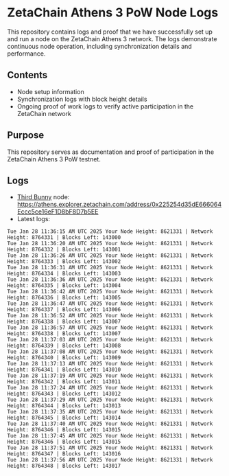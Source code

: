 # ZetaChain Athens 3 PoW Node Logs
This repository contains logs and proof that we have successfully set up and run a node on the ZetaChain Athens 3 network. The logs demonstrate continuous node operation, including synchronization details and performance.

## Contents
- Node setup information
- Synchronization logs with block height details
- Ongoing proof of work logs to verify active participation in the ZetaChain network

## Purpose
This repository serves as documentation and proof of participation in the ZetaChain Athens 3 PoW testnet.

## Logs

- [Third Bunny](https://thirdbunny.xyz/) node: https://athens.explorer.zetachain.com/address/0x225254d35dE666064Eccc5ce16eF1D8bF8D7b5EE
- Latest logs:
```
Tue Jan 28 11:36:15 AM UTC 2025 Your Node Height: 8621331 | Network Height: 8764331 | Blocks Left: 143000
Tue Jan 28 11:36:20 AM UTC 2025 Your Node Height: 8621331 | Network Height: 8764332 | Blocks Left: 143001
Tue Jan 28 11:36:26 AM UTC 2025 Your Node Height: 8621331 | Network Height: 8764333 | Blocks Left: 143002
Tue Jan 28 11:36:31 AM UTC 2025 Your Node Height: 8621331 | Network Height: 8764334 | Blocks Left: 143003
Tue Jan 28 11:36:36 AM UTC 2025 Your Node Height: 8621331 | Network Height: 8764335 | Blocks Left: 143004
Tue Jan 28 11:36:42 AM UTC 2025 Your Node Height: 8621331 | Network Height: 8764336 | Blocks Left: 143005
Tue Jan 28 11:36:47 AM UTC 2025 Your Node Height: 8621331 | Network Height: 8764337 | Blocks Left: 143006
Tue Jan 28 11:36:52 AM UTC 2025 Your Node Height: 8621331 | Network Height: 8764338 | Blocks Left: 143007
Tue Jan 28 11:36:57 AM UTC 2025 Your Node Height: 8621331 | Network Height: 8764338 | Blocks Left: 143007
Tue Jan 28 11:37:03 AM UTC 2025 Your Node Height: 8621331 | Network Height: 8764339 | Blocks Left: 143008
Tue Jan 28 11:37:08 AM UTC 2025 Your Node Height: 8621331 | Network Height: 8764340 | Blocks Left: 143009
Tue Jan 28 11:37:13 AM UTC 2025 Your Node Height: 8621331 | Network Height: 8764341 | Blocks Left: 143010
Tue Jan 28 11:37:19 AM UTC 2025 Your Node Height: 8621331 | Network Height: 8764342 | Blocks Left: 143011
Tue Jan 28 11:37:24 AM UTC 2025 Your Node Height: 8621331 | Network Height: 8764343 | Blocks Left: 143012
Tue Jan 28 11:37:29 AM UTC 2025 Your Node Height: 8621331 | Network Height: 8764344 | Blocks Left: 143013
Tue Jan 28 11:37:35 AM UTC 2025 Your Node Height: 8621331 | Network Height: 8764345 | Blocks Left: 143014
Tue Jan 28 11:37:40 AM UTC 2025 Your Node Height: 8621331 | Network Height: 8764346 | Blocks Left: 143015
Tue Jan 28 11:37:45 AM UTC 2025 Your Node Height: 8621331 | Network Height: 8764346 | Blocks Left: 143015
Tue Jan 28 11:37:51 AM UTC 2025 Your Node Height: 8621331 | Network Height: 8764347 | Blocks Left: 143016
Tue Jan 28 11:37:56 AM UTC 2025 Your Node Height: 8621331 | Network Height: 8764348 | Blocks Left: 143017
```

